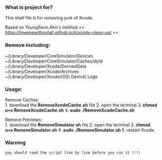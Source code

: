 ### What is project for?
This shell file is for removing junk of Xcode. <br>

Based on YoungSeon.Ahn's method  >> https://lovemewithoutall.github.io/it/xcode-clean-up/ << <br>


### Remove including: <br>

 ~/Library/Developer/CoreSimulator/Devices <br>
 ~/Library/Developer/CoreSimulator/Caches/dyld <br>
 ~/Library/Developer/Xcode/DerivedData <br>
 ~/Library/Developer/Xcode/Archives <br>
 ~/Library/Developer/Xcode/iOS\ Device\ Logs <br>

### Usage: <br>
 Remove Caches: <br>
    1. download the **RemoveXcodeCache.sh** file 
    2. open the terminal 
    3. **chmod u+x RemoveXcodeCache.sh** 
    4. **sudo ./RemoveXcodeCache.sh** 

 Remove Previews: <br>
    1. download the **RemoveSimulator.sh** file 
    2. open the terminal 
    3. **chmod u+x RemoveSimulator.sh** 
    4. **sudo ./RemoveSimulator.sh**
    5. restart Xcode 

### Warning <br>
    you should read the script line by line before you run it !!!!
 